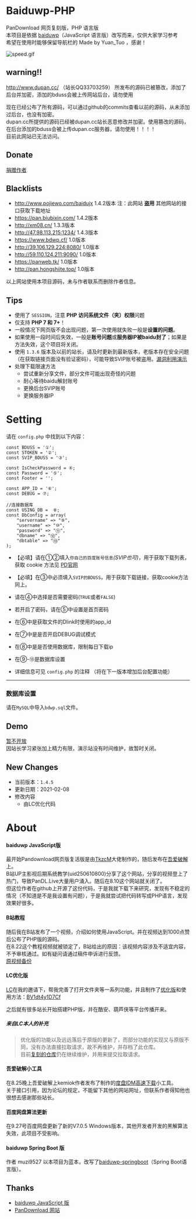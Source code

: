 # Baiduwp-PHP
PanDownload 网页复刻版，PHP 语言版<br/>
本项目是依据 [baiduwp](https://github.com/TkzcM/baiduwp "baiduwp")（JavaScript 语言版）改写而来，仅供大家学习参考<br/>
希望在使用时能够保留导航栏的 Made by Yuan_Tuo ，感谢！

![speed.gif](https://i.loli.net/2020/10/01/2mEqkClnPev8ORd.gif)

## warning!!
http://www.dupan.cc/ （站长QQ33703259） 所发布的源码已被篡改，添加了后台并加密，添加的bduss会被上传网站后台，请勿使用<br />

现在已经公布了所有源码，可以通过github的commits查看以前的源码，从未添加过后台，也没有加密。<br />
dupan.cc所提供的源码已经被dupan.cc站长恶意修改并加密。使用篡改的源码，在后台添加的bduss会被上传dupan.cc服务器，请勿使用！！！！<br />
目前此网站已无法访问。

## Donate
[捐赠作者](https://imwcr.cn/?donate)<br />

## Blacklists
- http://www.pojiewo.com/baidujx 1.4.2版本  注：此网站 **盗用** 其他网站的接口获取下载地址
- https://pan.biubixin.com/ 1.4.2版本
- http://xm08.cn/ 1.3.3版本
- http://47.98.113.215:1234/ 1.4.3版本
- https://www.bdwp.cf/ 1.0版本
- http://39.106.129.224:8080/ 1.0版本
- http://59.110.124.211:9090/ 1.0版本
- https://panweb.tk/ 1.0版本
- http://pan.hongshiite.top/ 1.0版本

以上网站使用本项目源码，未与作者联系而删除作者信息。

## Tips
- 使用了 `SESSION`，注意 **PHP 访问系统文件（夹）权限**问题
- 仅支持 **PHP 7 和 7+**！
- 一般情况下网页版不会出现问题，第一次使用就失败一般是**设置的问题**。
- 如果使用一段时间后失效，一般是**账号问题**或**服务器IP被baidu封了**；如果是方法失效，这个项目将关闭。
- 使用 `1.3.6` 版本及以前的站长，请及时更新到最新版本，老版本存在安全问题（在获取链接页面没有验证密码），可能导致SVIP账号被盗用。[漏洞利用演示](https://i.loli.net/2020/08/29/hdjEKGzTZBu6yQI.gif)
- 处理下载限速方法
  - 尝试重新分享文件，部分文件可能出现奇怪的问题
  - 耐心等待baidu解封账号
  - 更换后台SVIP账号
  - 更换服务器IP

# Setting
请在 `config.php` 中找到以下内容：
```
const BDUSS = '①';
const STOKEN = '②';
const SVIP_BDUSS = '③';

const IsCheckPassword = ④;
const Password = '⑤';
const Footer = '';

const APP_ID = '⑥';
const DEBUG = ⑦;

//连接数据库
const USING_DB =  ⑧;
const DbConfig = array(
    "servername" => "⑨",
    "username" => "⑩",
    "password" => "⑪",
    "dbname" => "⑫",
    "dbtable" => "⑬"
);
```
- 【必填】请在①②填入`你自己的百度账号信息`*(SVIP也可)*，用于获取下载列表，获取 cookie 方法见 [PD官网](https://pandownload.com/faq/cookie.html)
- 【必填】在③中必须填入`SVIP的BDUSS`，用于获取下载链接，获取cookie方法同上。
- 请在④中选择是否需要密码(`TRUE`或者`FALSE`)
- 若开启了密码，请在⑤中设置是首页密码
- 在⑥中是获取文件的Dlink时使用的app_id
- 在⑦中是是否开启DEBUG调试模式
- 在⑧中是是否使用数据库，限制每日下载ip
- 在⑨-⑬是数据库设置

- 详细信息可见 `config.php` 的注释
（将在下一版本增加后台配置功能）
---
### 数据库设置
请在`MySQL`中导入`bdwp.sql`文件。

## Demo
[暂不开放](http://imwcr.cn/api/bdwp/)<br />
因站长学习紧张加上精力有限，演示站没有时间维护，故暂时关闭。

## New Changes
- 当前版本：`1.4.5`
- 更新日期：2021-02-08
- 修改内容
  - 由LC优化代码

# About
#### baiduwp JavaScript版
最开始Pandownload网页版复活版是由[TkzcM](https://github.com/TkzcM)大佬制作的，随后发布在[吾爱破解](https://www.52pojie.cn/thread-1238874-1-1.html)上。<br/>
B站UP主影视后期系统教学(uid250610800)分享了这个网站，分享的视频登上了热门，导致PanDL.Live大量用户涌入。随后在8.10这个网站就关闭了。<br/>
但这位作者在github上开源了这份代码，于是我就下载下来研究，发现有不稳定的情况（不知道是不是我设置有问题），于是我就尝试把代码转写成PHP语言，发现效果好很多。

#### B站教程
随后我在B站发布了一个视频，介绍如何使用JavaScript。并在视频达到1000点赞后公布了PHP版的源码。<br/>
在8.22这个教程视频就被锁定了，B站给出的原因：该视频内容涉及不适宜内容，不予审核通过。如有疑问请通过稿件申诉进行反馈。<br/>
[原视频备份](https://v.youku.com/v_show/id_XNDc5MDExMzAyMA====.html)

#### LC优化版
[LC](https://github.com/lc6464 "LC")在我的邀请下，帮我完善了打开文件夹等一系列功能，并且制作了[优化版](https://github.com/lc6464/PanDownload-PHP-Optimized)和使用方法：[BV1dt4y1D7Cf](https://b23.tv/pfUrnp)

之后就有很多站长开始搭建PHP版，并在酷安、葫芦侠等平台传播开来。

##### 来自LC本人的补充
> 优化版的功能以及远远落后于原版的更新了，而部分功能的实现又与原版不同，没有办法直接拉取请求，故不再维护，并存档了此仓库。<br/>
> 目前[复刻的仓库](https://github.com/lc6464/baiduwp-php)仍在继续维护，并用来提交拉取请求。


#### 吾爱破解小工具
在8.25晚上吾爱破解上kemiok作者发布了制作的[度盘IDM高速下载](https://www.52pojie.cn/thread-1254032-1-1.html)小工具。<br/>
关于接口引用，因为论坛的规定，不能留下其他的网站网址，但联系作者得知他也很想去感谢那些站长。<br/>

#### 百度网盘算法更新
在9.27号百度网盘更新了新的V7.0.5 Windows版本，其他开发者开发的黑解算法失效，此项目不受影响。

#### baiduwp Spring Boot 版
作者 muzi9527 以本项目为蓝本，改写了[baiduwp-springboot](https://github.com/muzi9527/baiduwp-springboot)（Spring Boot语言版）。

## Thanks
- [baiduwp JavaScript 版](https://github.com/TkzcM/baiduwp "GitHub 项目")
- [PanDownload 网站](https://pandownload.com/ "PanDownload 网站")
